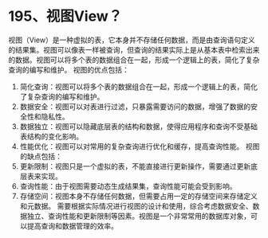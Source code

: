 # 195、视图View？

视图（View）是一种虚拟的表，它本身并不存储任何数据，而是由查询语句定义的结果集。视图可以像表一样被查询，但查询的结果实际上是从基本表中检索出来的数据。视图可以将多个表的数据组合在一起，形成一个逻辑上的表，简化了复杂查询的编写和维护。 视图的优点包括：

1. 简化查询：视图可以将多个表的数据组合在一起，形成一个逻辑上的表，简化了复杂查询的编写和维护。
2. 数据安全：视图可以对表进行过滤，只暴露需要访问的数据，增强了数据的安全性和隐私性。
3. 数据独立：视图可以隐藏底层表的结构和数据，使得应用程序和查询不受基础表结构的变化影响。
4. 性能优化：视图可以对常用的复杂查询进行优化和缓存，提高查询性能。 视图的缺点包括：
5. 更新限制：视图只是一个虚拟的表，不能直接进行更新操作，需要通过更新底层表来实现。
6. 查询性能：由于视图需要动态生成结果集，查询性能可能会受到影响。
7. 存储空间：视图本身不存储任何数据，但需要占用一定的存储空间来存储定义和元数据。 需要根据实际情况进行视图的设计和使用，综合考虑数据安全、数据独立、查询性能和更新限制等因素。视图是一个非常常用的数据库对象，可以提高查询和数据管理的效率。